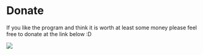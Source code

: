 # Donate #
If you like the program and think it is worth at least some money please feel free to donate at the link below :D

[![](http://www.tingne.se/images/donate.gif)](https://www.paypal.com/cgi-bin/webscr?cmd=_donations&business=5NRMM5NEBFQPW&lc=SE&item_name=VirtualDJScrobbler&currency_code=EUR&bn=PP%2dDonationsBF%3abtn_donateCC_LG%2egif%3aNonHosted)